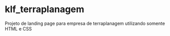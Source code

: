 # klf_terraplanagem
Projeto de landing page para empresa de terraplanagem utilizando somente HTML e CSS
